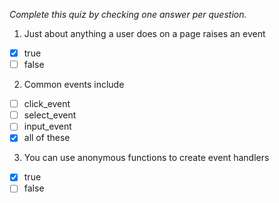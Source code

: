 *Complete this quiz by checking one answer per question.*

1. Just about anything a user does on a page raises an event

- [x] true
- [ ] false

2. Common events include
   
- [ ] click_event
- [ ] select_event
- [ ] input_event
- [x] all of these

3. You can use anonymous functions to create event handlers

- [x] true
- [ ] false
